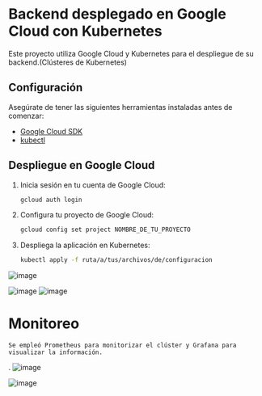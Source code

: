 # Backend desplegado en Google Cloud con Kubernetes

Este proyecto utiliza Google Cloud y Kubernetes para el despliegue de su backend.(Clústeres de Kubernetes)

## Configuración

Asegúrate de tener las siguientes herramientas instaladas antes de comenzar:

- [Google Cloud SDK](https://cloud.google.com/sdk)
- [kubectl](https://kubernetes.io/docs/tasks/tools/install-kubectl)

## Despliegue en Google Cloud

1. Inicia sesión en tu cuenta de Google Cloud:

    ```bash
    gcloud auth login
    ```

2. Configura tu proyecto de Google Cloud:

    ```bash
    gcloud config set project NOMBRE_DE_TU_PROYECTO
    ```

3. Despliega la aplicación en Kubernetes:

    ```bash
    kubectl apply -f ruta/a/tus/archivos/de/configuracion
    ```

![image](https://github.com/Desarrollo-software-3/backends/assets/92823297/c1aa2404-f9d1-441a-abed-e5f4254a67b3)

![image](https://github.com/Desarrollo-software-3/backends/assets/92823297/1bd12b38-0cd6-45b2-b9b6-83a8159d4b3f)
![image](https://github.com/Desarrollo-software-3/backends/assets/92823297/c85176a3-3868-4ff0-9b92-5cfc77c20fad)
# Monitoreo
    Se empleó Prometheus para monitorizar el clúster y Grafana para visualizar la información.
.
![image](https://github.com/Desarrollo-software-3/backends/assets/92823297/36baeafb-68ad-474a-a350-60c648e5b231)

![image](https://github.com/Desarrollo-software-3/backends/assets/92823297/35d71ceb-c444-41aa-bb1f-42bd3c012bff)





